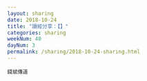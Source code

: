 ```yaml
---
layout: sharing
date: 2018-10-24
title: "讀經分享：【】"
categories: sharing
weekNum: 40
dayNum: 3
permalink: /sharing/2018-10-24-sharing.html
---
```



`錢斌傳道`
